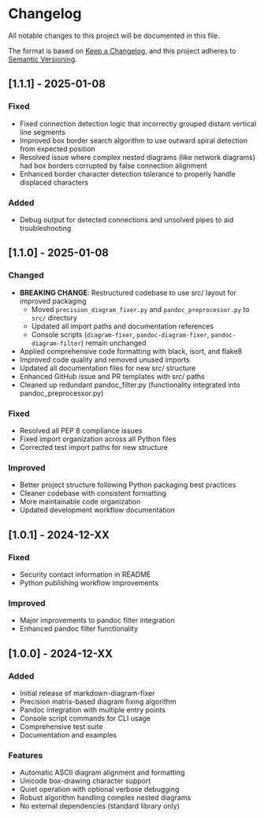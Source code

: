 # Changelog

All notable changes to this project will be documented in this file.

The format is based on [Keep a Changelog](https://keepachangelog.com/en/1.0.0/),
and this project adheres to [Semantic Versioning](https://semver.org/spec/v2.0.0.html).

## [1.1.1] - 2025-01-08

### Fixed
- Fixed connection detection logic that incorrectly grouped distant vertical line segments
- Improved box border search algorithm to use outward spiral detection from expected position
- Resolved issue where complex nested diagrams (like network diagrams) had box borders corrupted by false connection alignment
- Enhanced border character detection tolerance to properly handle displaced characters

### Added
- Debug output for detected connections and unsolved pipes to aid troubleshooting

## [1.1.0] - 2025-01-08

### Changed
- **BREAKING CHANGE**: Restructured codebase to use src/ layout for improved packaging
  - Moved `precision_diagram_fixer.py` and `pandoc_preprocessor.py` to `src/` directory
  - Updated all import paths and documentation references
  - Console scripts (`diagram-fixer`, `pandoc-diagram-fixer`, `pandoc-diagram-filter`) remain unchanged
- Applied comprehensive code formatting with black, isort, and flake8
- Improved code quality and removed unused imports
- Updated all documentation files for new src/ structure
- Enhanced GitHub issue and PR templates with src/ paths
- Cleaned up redundant pandoc_filter.py (functionality integrated into pandoc_preprocessor.py)

### Fixed
- Resolved all PEP 8 compliance issues
- Fixed import organization across all Python files
- Corrected test import paths for new structure

### Improved
- Better project structure following Python packaging best practices
- Cleaner codebase with consistent formatting
- More maintainable code organization
- Updated development workflow documentation

## [1.0.1] - 2024-12-XX

### Fixed
- Security contact information in README
- Python publishing workflow improvements

### Improved  
- Major improvements to pandoc filter integration
- Enhanced pandoc filter functionality

## [1.0.0] - 2024-12-XX

### Added
- Initial release of markdown-diagram-fixer
- Precision matrix-based diagram fixing algorithm
- Pandoc integration with multiple entry points
- Console script commands for CLI usage
- Comprehensive test suite
- Documentation and examples

### Features
- Automatic ASCII diagram alignment and formatting
- Unicode box-drawing character support
- Quiet operation with optional verbose debugging
- Robust algorithm handling complex nested diagrams
- No external dependencies (standard library only)